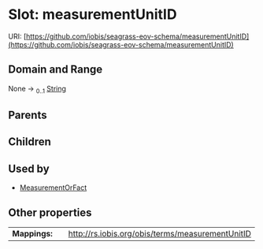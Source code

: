 
# Slot: measurementUnitID



URI: [https://github.com/iobis/seagrass-eov-schema/measurementUnitID](https://github.com/iobis/seagrass-eov-schema/measurementUnitID)


## Domain and Range

None &#8594;  <sub>0..1</sub> [String](types/String.md)

## Parents


## Children


## Used by

 * [MeasurementOrFact](MeasurementOrFact.md)

## Other properties

|  |  |  |
| --- | --- | --- |
| **Mappings:** | | http://rs.iobis.org/obis/terms/measurementUnitID |